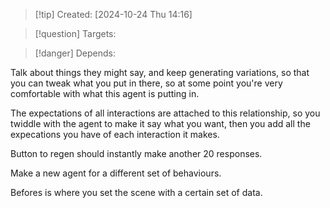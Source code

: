 
>[!tip] Created: [2024-10-24 Thu 14:16]

>[!question] Targets: 

>[!danger] Depends: 

Talk about things they might say, and keep generating variations, so that you can tweak what you put in there, so at some point you're very comfortable with what this agent is putting in.

The expectations of all interactions are attached to this relationship, so you twiddle with the agent to make it say what you want, then you add all the expecations you have of each interaction it makes.

Button to regen should instantly make another 20 responses.

Make a new agent for a different set of behaviours.

Befores is where you set the scene with a certain set of data.